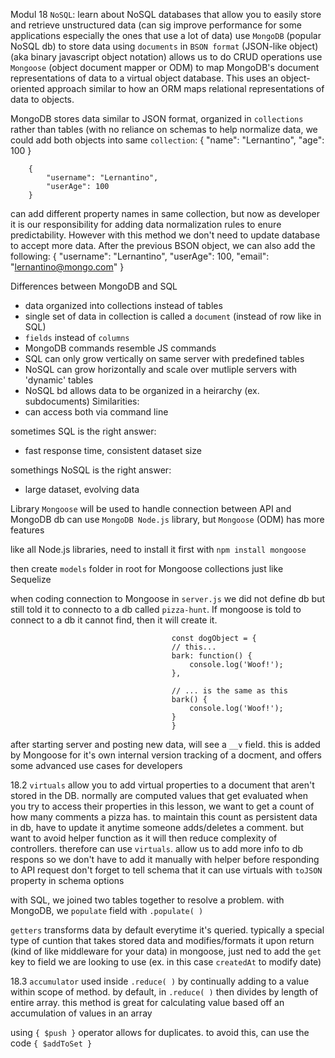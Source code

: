 Modul 18
`NoSQL`: learn about NoSQL databases that allow you to easily store and retrieve unstructured data (can sig improve performance for some applications especially the ones that use a lot of data)
    use `MongoDB` (popular NoSQL db) to store data using `documents` in `BSON format` (JSON-like object) (aka binary javascript object notation) allows us to do CRUD operations
    use `Mongoose` (object document mapper or ODM) to map MongoDB's document representations of data to a virtual object database. This uses an object-oriented approach similar to how an ORM maps relational representations of data to objects.

MongoDB stores data similar to JSON format, organized in `collections` rather than tables (with no reliance on schemas to help normalize data, we could add both objects into same `collection`:
        {
            "name": "Lernantino",
            "age": 100
        }

        {
            "username": "Lernantino",
            "userAge": 100
        }

can add different property names in same collection, but now as developer it is our responsibility for adding data normalization rules to enure predictability. However with this method we don't need to update database to accept more data. After the previous BSON object, we can also add the following:
        {
            "username": "Lernantino",
            "userAge": 100,
            "email": "lernantino@mongo.com"
        }

Differences between MongoDB and SQL
- data organized into collections instead of tables
- single set of data in collection is called a `document` (instead of row like in SQL)
- `fields` instead of `columns`
- MongoDB commands resemble JS commands
- SQL can only grow vertically on same server with predefined tables
- NoSQL can grow horizontally and scale over mutliple servers with 'dynamic' tables
- NoSQL bd allows data to be organized in a heirarchy (ex. subdocuments)
Similarities:
- can access both via command line

sometimes SQL is the right answer:
- fast response time, consistent dataset size

somethings NoSQL is the right answer:
- large dataset, evolving data

Library `Mongoose` will be used to handle connection between API and MongoDB db
    can use `MongoDB Node.js` library, but `Mongoose` (ODM) has more features

like all Node.js libraries, need to install it first with `npm install mongoose`

then create `models` folder in root for Mongoose collections just like Sequelize

when coding connection to Mongoose in `server.js` we did not define db but still told it to connecto to a db called `pizza-hunt`. If mongoose is told to connect to a db it cannot find, then it will create it.

                                        const dogObject = {
                                        // this...
                                        bark: function() {
                                            console.log('Woof!');
                                        },

                                        // ... is the same as this
                                        bark() {
                                            console.log('Woof!');
                                        }
                                        }

after starting server and posting new data, will see a `__v` field. this is added by Mongoose for it's own internal version tracking of a docment, and offers some advanced use cases for developers

18.2
`virtuals` allow you to add virtual properties to a document that aren't stored in the DB. normally are computed values that get evaluated when you try to access their properties
    in this lesson, we want to get a count of how many comments a pizza has. to maintain this count as persistent data in db, have to update it anytime someone adds/deletes a comment. but want to avoid helper function as it will then reduce complexity of controllers. therefore can use `virtuals`. 
        allow us to add more info to db respons so we don't have to add it manually with helper before responding to API request
    don't forget to tell schema that it can use virtuals with `toJSON` property in schema options

with SQL, we joined two tables together to resolve a problem. with MongoDB, we `populate` field with `.populate( )`

`getters` transforms data by default everytime it's queried. typically a special type of cuntion that takes stored data and modifies/formats it upon return (kind of like middleware for your data)
    in mongoose, just ned to add the `get` key to field we are looking to use (ex. in this case `createdAt` to modify date)

18.3
`accumulator` used inside `.reduce( )` by continually adding to a value within scope of method. by default, in `.reduce( )` then divides by length of entire array. this method is great for calculating value based off an accumulation of values in an array

using `{ $push }` operator allows for duplicates. to avoid this, can use the code `{ $addToSet }`